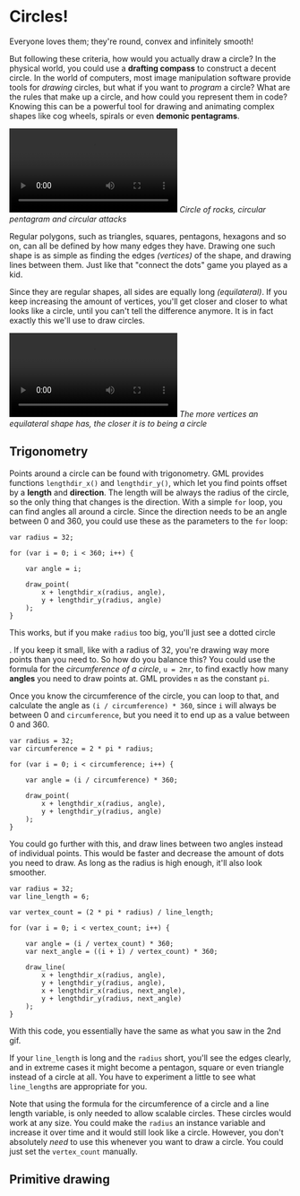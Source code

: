 
# Circles!

Everyone loves them; they're round, convex and infinitely smooth!

But following these criteria, how would you actually draw a circle? In the physical world, you could use a **drafting compass** to construct a decent circle. In the world of computers, most image manipulation software provide tools for *drawing* circles, but what if you want to *program* a circle? What are the rules that make up a circle, and how could you represent them in code? Knowing this can be a powerful tool for drawing and animating complex shapes like cog wheels, spirals or even **demonic pentagrams**.

<section class="video">
    <video loop>
        <source src="./articles/circle_demonstration.mp4" type="video/mp4">
    </video>
    <em>Circle of rocks, circular pentagram and circular attacks</em>
</section>

Regular polygons, such as triangles, squares, pentagons, hexagons and so on, can all be defined by how many edges they have. Drawing one such shape is as simple as finding the edges *(vertices)* of the shape, and drawing lines between them. Just like that "connect the dots" game you played as a kid.

Since they are regular shapes, all sides are equally long *(equilateral)*. If you keep increasing the amount of vertices, you'll get closer and closer to what looks like a circle, until you can't tell the difference anymore. It is in fact exactly this we'll use to draw circles.

<section class="video">
    <video loop>
        <source src="./articles/regular_ploygons.mp4" type="video/mp4">
    </video>
    <em>The more vertices an equilateral shape has, the closer it is to being a circle</em>
</section>

## Trigonometry

Points around a circle can be found with trigonometry. GML provides functions ``lengthdir_x()`` and ``lengthdir_y()``, which let you find points offset by a **length** and **direction**. The length will be always the radius of the circle, so the only thing that changes is the direction. With a simple ``for`` loop, you can find angles all around a circle. Since the direction needs to be an angle between 0 and 360, you could use these as the parameters to the ``for`` loop:

```gml
var radius = 32;

for (var i = 0; i < 360; i++) {

    var angle = i;

    draw_point(
        x + lengthdir_x(radius, angle),
        y + lengthdir_y(radius, angle)
    );
}
```

This works, but if you make ``radius`` too big, you'll just see a dotted circle <div class="dotted-circle"></div>. If you keep it small, like with a radius of 32, you're drawing way more points than you need to. So how do you balance this? You could use the formula for the *circumference of a circle*, ``u = 2πr``, to find exactly how many **angles** you need to draw points at. GML provides ``π`` as the constant ``pi``.

Once you know the circumference of the circle, you can loop to that, and calculate the angle as ``(i / circumference) * 360``, since ``i`` will always be between 0 and ``circumference``, but you need it to end up as a value between 0 and 360.

```gml
var radius = 32;
var circumference = 2 * pi * radius;

for (var i = 0; i < circumference; i++) {

    var angle = (i / circumference) * 360;

    draw_point(
        x + lengthdir_x(radius, angle),
        y + lengthdir_y(radius, angle)
    );
}
```

You could go further with this, and draw lines between two angles instead of individual points. This would be faster and decrease the amount of dots you need to draw. As long as the radius is high enough, it'll also look smoother.

```gml
var radius = 32;
var line_length = 6;

var vertex_count = (2 * pi * radius) / line_length;

for (var i = 0; i < vertex_count; i++) {

    var angle = (i / vertex_count) * 360;
    var next_angle = ((i + 1) / vertex_count) * 360;

    draw_line(
        x + lengthdir_x(radius, angle),
        y + lengthdir_y(radius, angle),
        x + lengthdir_x(radius, next_angle),
        y + lengthdir_y(radius, next_angle)
    );
}
```

With this code, you essentially have the same as what you saw in the 2nd gif.

If your ``line_length`` is long and the ``radius`` short, you'll see the edges clearly, and in extreme cases it might become a pentagon, square or even triangle instead of a circle at all. You have to experiment a little to see what ``line_length``s are appropriate for you.

Note that using the formula for the circumference of a circle and a line length variable, is only needed to allow scalable circles. These circles would work at any size. You could make the ``radius`` an instance variable and increase it over time and it would still look like a circle. However, you don't absolutely *need* to use this whenever you want to draw a circle. You could just set the ``vertex_count`` manually.

## Primitive drawing
